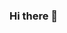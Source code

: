 ### Hi there 👋

<!--
[Linkedin](https://www.linkedin.com/in/rohitpeesa/)
###reach me out on [rohit.peesa@gmail.com](rohit.peesa@gmail.com)
-->
